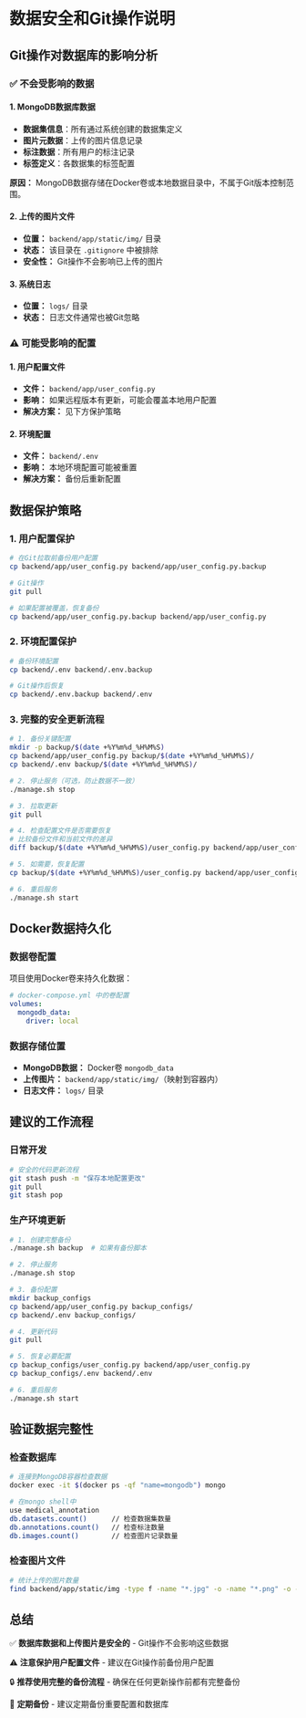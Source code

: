 # 数据安全和Git操作说明

## Git操作对数据库的影响分析

### ✅ **不会受影响的数据**

#### 1. MongoDB数据库数据
- **数据集信息**：所有通过系统创建的数据集定义
- **图片元数据**：上传的图片信息记录
- **标注数据**：所有用户的标注记录
- **标签定义**：各数据集的标签配置

**原因：** MongoDB数据存储在Docker卷或本地数据目录中，不属于Git版本控制范围。

#### 2. 上传的图片文件
- **位置：** `backend/app/static/img/` 目录
- **状态：** 该目录在 `.gitignore` 中被排除
- **安全性：** Git操作不会影响已上传的图片

#### 3. 系统日志
- **位置：** `logs/` 目录  
- **状态：** 日志文件通常也被Git忽略

### ⚠️ **可能受影响的配置**

#### 1. 用户配置文件
- **文件：** `backend/app/user_config.py`
- **影响：** 如果远程版本有更新，可能会覆盖本地用户配置
- **解决方案：** 见下方保护策略

#### 2. 环境配置
- **文件：** `backend/.env`
- **影响：** 本地环境配置可能被重置
- **解决方案：** 备份后重新配置

## 数据保护策略

### 1. 用户配置保护

```bash
# 在Git拉取前备份用户配置
cp backend/app/user_config.py backend/app/user_config.py.backup

# Git操作
git pull

# 如果配置被覆盖，恢复备份
cp backend/app/user_config.py.backup backend/app/user_config.py
```

### 2. 环境配置保护

```bash
# 备份环境配置
cp backend/.env backend/.env.backup

# Git操作后恢复
cp backend/.env.backup backend/.env
```

### 3. 完整的安全更新流程

```bash
# 1. 备份关键配置
mkdir -p backup/$(date +%Y%m%d_%H%M%S)
cp backend/app/user_config.py backup/$(date +%Y%m%d_%H%M%S)/
cp backend/.env backup/$(date +%Y%m%d_%H%M%S)/

# 2. 停止服务（可选，防止数据不一致）
./manage.sh stop

# 3. 拉取更新
git pull

# 4. 检查配置文件是否需要恢复
# 比较备份文件和当前文件的差异
diff backup/$(date +%Y%m%d_%H%M%S)/user_config.py backend/app/user_config.py

# 5. 如需要，恢复配置
cp backup/$(date +%Y%m%d_%H%M%S)/user_config.py backend/app/user_config.py

# 6. 重启服务
./manage.sh start
```

## Docker数据持久化

### 数据卷配置
项目使用Docker卷来持久化数据：

```yaml
# docker-compose.yml 中的卷配置
volumes:
  mongodb_data:
    driver: local
```

### 数据存储位置
- **MongoDB数据：** Docker卷 `mongodb_data`
- **上传图片：** `backend/app/static/img/`（映射到容器内）
- **日志文件：** `logs/` 目录

## 建议的工作流程

### 日常开发
```bash
# 安全的代码更新流程
git stash push -m "保存本地配置更改"
git pull
git stash pop
```

### 生产环境更新
```bash
# 1. 创建完整备份
./manage.sh backup  # 如果有备份脚本

# 2. 停止服务
./manage.sh stop

# 3. 备份配置
mkdir backup_configs
cp backend/app/user_config.py backup_configs/
cp backend/.env backup_configs/

# 4. 更新代码
git pull

# 5. 恢复必要配置
cp backup_configs/user_config.py backend/app/user_config.py
cp backup_configs/.env backend/.env

# 6. 重启服务
./manage.sh start
```

## 验证数据完整性

### 检查数据库
```bash
# 连接到MongoDB容器检查数据
docker exec -it $(docker ps -qf "name=mongodb") mongo

# 在mongo shell中
use medical_annotation
db.datasets.count()      // 检查数据集数量
db.annotations.count()   // 检查标注数量
db.images.count()        // 检查图片记录数量
```

### 检查图片文件
```bash
# 统计上传的图片数量
find backend/app/static/img -type f -name "*.jpg" -o -name "*.png" -o -name "*.jpeg" | wc -l
```

## 总结

✅ **数据库数据和上传图片是安全的** - Git操作不会影响这些数据

⚠️ **注意保护用户配置文件** - 建议在Git操作前备份用户配置

🔒 **推荐使用完整的备份流程** - 确保在任何更新操作前都有完整备份

📝 **定期备份** - 建议定期备份重要配置和数据库